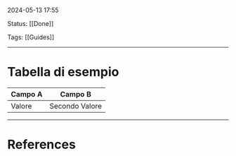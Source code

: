 
2024-05-13 17:55

Status: [[Done]]

Tags: [[Guides]]

---
# Tabella di esempio

Campo A | Campo B
--- | -
Valore | Secondo Valore

---
# References

